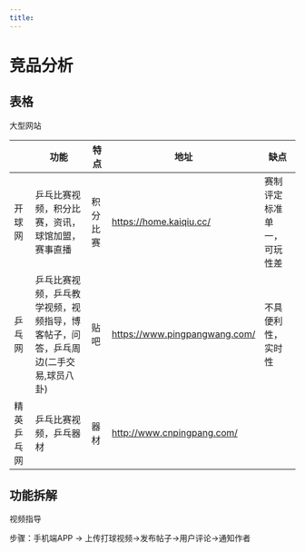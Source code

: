 ```yaml
---
title:
---
```


# 竞品分析

## 表格

大型网站

|            | 功能                                                         | 特点     | 地址                          | 缺点                       |
| ---------- | ------------------------------------------------------------ | -------- | ----------------------------- | -------------------------- |
| 开球网     | 乒乓比赛视频，积分比赛，资讯，球馆加盟，赛事直播             | 积分比赛 | https://home.kaiqiu.cc/       | 赛制评定标准单一，可玩性差 |
| 乒乓网     | 乒乓比赛视频，乒乓教学视频，视频指导，博客帖子，问答，乒乓周边(二手交易,球员八卦) | 贴吧     | https://www.pingpangwang.com/ | 不具便利性，实时性         |
| 精英乒乓网 | 乒乓比赛视频，乒乓器材                                       | 器材     | http://www.cnpingpang.com/    |                            |

## 功能拆解

视频指导

步骤：手机端APP -> 上传打球视频->发布帖子->用户评论->通知作者